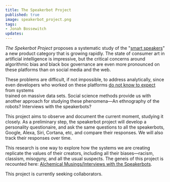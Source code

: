 ```yaml
---
title: The Speakerbot Project
published: true
image: speakerbot_project.png
tags:
- Jonah Bossewitch
updates:
---
```


*The Spekerbot Project* proposes a systematic study of the "[smart speakers](https://en.wikipedia.org/wiki/Smart_speaker)"
a new product category that is growing rapidly. The state of consumer art in artificial intelligence is impressive, but 
the critical concerns around algorithmic bias and black box governance are even more pronounced on these platforms than 
on social media and the web.

These problems are difficult, if not impossible, to address analytically, since even developers who worked on these 
platforms [do not know to expect](https://www.nytimes.com/2016/12/14/magazine/the-great-ai-awakening.html) from systems  
trained on massive data sets. Social science methods provide us with another approach for studying these phenomena—An 
ethnography of the robots? Interviews with the speakerbots?  

This project aims to observe and document the current moment, studying it closely. As a preliminary step, the speakerbot 
project will develop a personality questionaire, and ask the same questions to all the speakerbots, Google, Alexa, Siri, 
Cortana, etc, and compare their responses. We will also track their responses over time. 

This research is one way to explore how the systems we are creating replicate the values of their creators, including 
all their biases—racism, classism, misogyny, and all the usual suspects. The geneis of this project is recounted here: 
[Alchemical Musings/Interviews with the Speakerbots](http://alchemicalmusings.org/2017/08/31/interviews-with-the-speakerbots/).  

This project is currently seeking collaborators. 
